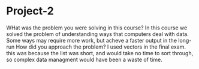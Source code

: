 # Project-2
WHat was the problem you were solving in this course?
In this course we solved the problem of understanding ways that computers deal with data.  Some ways may require more work, but acheve a faster output in the long-run
How did you approach the problem?
I used vectors in the final exam.  this was because the list was short, and would take no time to sort through, so complex data managment would have been a waste of time.

